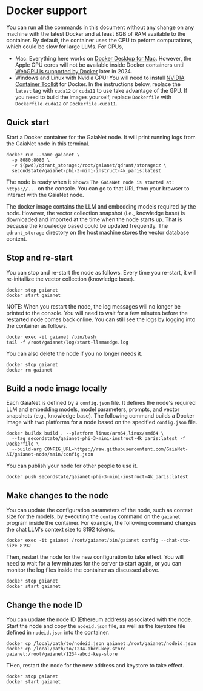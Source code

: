 # Docker support

You can run all the commands in this document without any change on any machine with the latest Docker and at least 8GB of RAM available to the container.
By default, the container uses the CPU to peform computations, which could be slow for large LLMs. For GPUs,

* Mac: Everything here works on [Docker Desktop for Mac](https://docs.docker.com/desktop/install/mac-install/). However, the Apple GPU cores will not be available inside Docker containers until [WebGPU is supported by Docker](https://github.com/LlamaEdge/LlamaEdge/blob/main/docker/webgpu.md) later in 2024.
* Windows and Linux with Nvidia GPU: You will need to install [NVIDIA Container Toolkit](https://docs.nvidia.com/datacenter/cloud-native/container-toolkit/latest/install-guide.html#installation) for Docker. In the instructions below, replace the `latest` tag with `cuda12` or `cuda11` to use take advantage of the GPU. If you need to build the images yourself, replace `Dockerfile` with `Dockerfile.cuda12` or `Dockerfile.cuda11`.

## Quick start

Start a Docker container for the GaiaNet node. It will print running logs from the GaiaNet node in this terminal. 

```
docker run --name gaianet \
  -p 8080:8080 \
  -v $(pwd)/qdrant_storage:/root/gaianet/qdrant/storage:z \
  secondstate/gaianet-phi-3-mini-instruct-4k_paris:latest
```

The node is ready when it shows `The GaiaNet node is started at: https://...` on the console.
You can go to that URL from your browser to interact with the GaiaNet node.

The docker image contains the LLM and embedding models required by the node. However, the vector
collection snapshot (i.e., knowledge base) is downloaded and imported at the time when the node
starts up. That is because the knowledge based could be updated frequently. The `qdrant_storage`
directory on the host machine stores the vector database content.

## Stop and re-start

You can stop and re-start the node as follows. Every time you re-start, it will re-initailize the vector
collection (knowledge base).

```
docker stop gaianet
docker start gaianet
```

NOTE: When you restart the node, the log messages will no longer be printed to the console.
You will need to wait for a few minutes before the restarted node comes back online. You can still see
the logs by logging into the container as follows.

```
docker exec -it gaianet /bin/bash
tail -f /root/gaianet/log/start-llamaedge.log
```

You can also delete the node if you no longer needs it.

```
docker stop gaianet
docker rm gaianet
```

## Build a node image locally

Each GaiaNet is defined by a `config.json` file. It defines the node's required
LLM and embedding models, model parameters,
prompts, and vector snapshots (e.g., knowledge base). 
The following command builds a Docker image with two platforms 
for a node based on the specified `config.json` file.

```
docker buildx build . --platform linux/arm64,linux/amd64 \
  --tag secondstate/gaianet-phi-3-mini-instruct-4k_paris:latest -f Dockerfile \
  --build-arg CONFIG_URL=https://raw.githubusercontent.com/GaiaNet-AI/gaianet-node/main/config.json
```

You can publish your node for other people to use it.

```
docker push secondstate/gaianet-phi-3-mini-instruct-4k_paris:latest
```

## Make changes to the node

You can update the configuration parameters of the node, such as context size for the models, by
executing the `config` command on the `gaianet` program inside the container.
For example, the following command changes the chat LLM's context size to 8192 tokens.

```
docker exec -it gaianet /root/gaianet/bin/gaianet config --chat-ctx-size 8192
```

Then, restart the node for the new configuration to take effect.
You will need to wait for a few minutes for the server to start again, or you can monitor
the log files inside the container as discussed above.

```
docker stop gaianet
docker start gaianet
```

## Change the node ID

You can update the node ID (Ethereum address) associated with the node. Start the node and copy the `nodeid.json`
file, as well as the keystore file defined in `nodeid.json` into the container.

```
docker cp /local/path/to/nodeid.json gaianet:/root/gaianet/nodeid.json
docker cp /local/path/to/1234-abcd-key-store gaianet:/root/gaianet/1234-abcd-key-store
```

THen, restart the node for the new address and keystore to take effect.

```
docker stop gaianet
docker start gaianet
```

